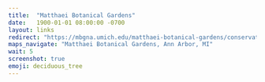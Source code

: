 ```yaml
---
title:  "Matthaei Botanical Gardens"
date:   1900-01-01 08:00:00 -0700
layout: links
redirect: "https://mbgna.umich.edu/matthaei-botanical-gardens/conservatory/"
maps_navigate: "Matthaei Botanical Gardens, Ann Arbor, MI"
wait: 5
screenshot: true
emoji: deciduous_tree
---
```


